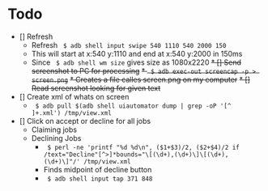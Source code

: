 # Todo

* [] Refresh
  * Refresh
  ` $ adb shell input swipe 540 1110 540 2000 150`
  * This will start at x:540 y:1110 and end at x:540 y:2000 in 150ms
  * Since ` $ adb shell wm size` gives size as 1080x2220
~~* [] Send screenshot to PC for processing~~
  ~~* ` $ adb exec-out screencap -p > screen.png`~~
  ~~* Creates a file calles screen.png on my computer~~
~~* [] Read screenshot looking for given text~~
* [] Create xml of whats on screen
  * ` $ adb pull $(adb shell uiautomator dump | grep -oP '[^ ]+.xml') /tmp/view.xml`
* [] Click on accept or decline for all jobs
  * Claiming jobs
  * Declining Jobs
    * ` $ perl -ne 'printf "%d %d\n", ($1+$3)/2, ($2+$4)/2 if /text="Decline"[^>]*bounds="\[(\d+),(\d+)\]\[(\d+),(\d+)\]"/' /tmp/view.xml`
    * Finds midpoint of decline button
    * ` $ adb shell input tap 371 848`
